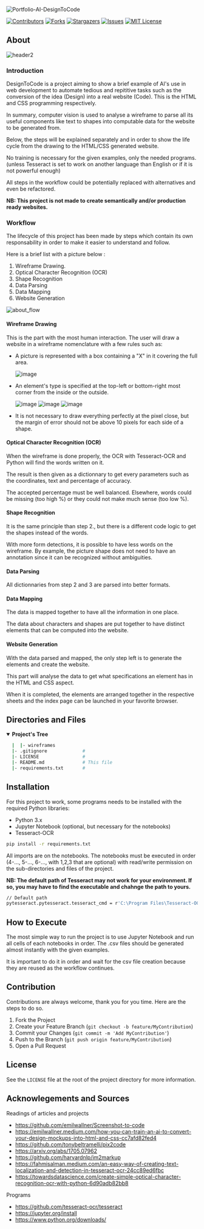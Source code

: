 <!-- Repo's Banner -->
![Portfolio-AI-DesignToCode](https://user-images.githubusercontent.com/42849270/123730421-520f5d80-d864-11eb-8bd8-db0886fcfd0f.png)



<!-- Shield Badges -->
[![Contributors][contributors-shield]][contributors-url]
[![Forks][forks-shield]][forks-url]
[![Stargazers][stars-shield]][stars-url]
[![Issues][issues-shield]][issues-url]
[![MIT License][license-shield]][license-url]



<!-- Description of the Project -->
## About
![header2](https://user-images.githubusercontent.com/42849270/123861178-e0332480-d8f4-11eb-851e-915fe8db6f6a.png)

### Introduction
DesignToCode is a project aiming to show a brief example of AI's use in web development to automate tedious and repititive tasks such as the conversion of the idea (Design) into  a real website (Code). This is the HTML and CSS programming respectively.

In summary, computer vision is used to analyse a wireframe to parse all its useful components like text to shapes into computable data for the website to be generated from.

Below, the steps will be explained separately and in order to show the life cycle from the drawing to the HTML/CSS generated website.

No training is necessary for the given examples, only the needed programs. (unless Tesseract is set to work on another language than English or if it is not powerful enough)

All steps in the workflow could be potentially replaced with alternatives and even be refactored.

**NB: This project is not made to create semantically and/or production ready websites.**


### Workflow
The lifecycle of this project has been made by steps which contain its own responsability in order to make it easier to understand and follow.

Here is a brief list with a picture below :
1. Wireframe Drawing.
2. Optical Character Recognition (OCR)
3. Shape Recognition
4. Data Parsing
5. Data Mapping
6. Website Generation

![about_flow](https://user-images.githubusercontent.com/42849270/123883032-0fa65900-d916-11eb-81b8-b222dd556f52.png)

#### Wireframe Drawing
This is the part with the most human interaction. The user will draw a website in a wireframe nomenclature with a few rules such as:
- A picture is represented with a box containing a "X" in it covering the full area.

  ![image](https://user-images.githubusercontent.com/42849270/123886397-577cae80-d91d-11eb-9beb-ea5a6c12178d.png)
  
- An element's type is specified at the top-left or bottom-right most corner from the inside or the outside.

  ![image](https://user-images.githubusercontent.com/42849270/123886109-bbeb3e00-d91c-11eb-8ddc-e863b8f2b324.png)
  ![image](https://user-images.githubusercontent.com/42849270/123886116-bf7ec500-d91c-11eb-839f-eecd1638c05c.png)
  ![image](https://user-images.githubusercontent.com/42849270/123886122-c3aae280-d91c-11eb-8bd1-048acfac48d0.png)
  
- It is not necessary to draw everything perfectly at the pixel close, but the margin of error should not be above 10 pixels for each side of a shape.


#### Optical Character Recognition (OCR)
When the wireframe is done properly, the OCR with Tesseract-OCR and Python will find the words written on it.

The result is then given as a dictionnary to get every parameters such as the coordinates, text and percentage of accuracy.

The accepted percentage must be well balanced. Elsewhere, words could be missing (too high %) or they could not make much sense (too low %).


#### Shape Recognition
It is the same principle than step 2., but there is a different code logic to get the shapes instead of the words.

With more form detections, it is possible to have less words on the wireframe. By example, the picture shape does not need to have an annotation since it can be recognized without ambiguities.


#### Data Parsing
All dictionnaries from step 2 and 3 are parsed into better formats.


#### Data Mapping
The data is mapped together to have all the information in one place.

The data about characters and shapes are put together to have distinct elements that can be computed into the website.


#### Website Generation
With the data parsed and mapped, the only step left is to generate the elements and create the website.

This part will analyse the data to get what specifications an element has in the HTML and CSS aspect.

When it is completed, the elements are arranged together in the respective sheets and the index page can be launched in your favorite browser.



<!-- Repo's Content Tree -->
## Directories and Files
<details open>
  <summary><b>Project's Tree</b></summary>
    
  ``` bash
    |  |- wireframes
    |- .gitignore             #
    |- LICENSE                #
    |- README.md              # This file
    |- requirements.txt       #
  ```
</details>


<!-- Getting Started -->
## Installation
For this project to work, some programs needs to be installed with the required Python libraries:
- Python 3.x
- Jupyter Notebook (optional, but necessary for the notebooks)
- Tesseract-OCR

``` bash
pip install -r requirements.txt
```

All imports are on the notebooks. The notebooks must be executed in order (4-..., 5-..., 6-..., with 1,2,3 that are optional) with read/write permission on the sub-directories and files of the project.

**NB: The default path of Tesseract may not work for your environment. If so, you may have to find the executable and chahnge the path to yours.**

``` bash
// Default path
pytesseract.pytesseract.tesseract_cmd = r'C:\Program Files\Tesseract-OCR\tesseract.exe'
```



## How to Execute
The most simple way to run the project is to use Jupyter Notebook and run all cells of each notebooks in order. The .csv files should be generated almost instantly with the given examples.

It is important to do it in order and wait for the csv file creation because they are reused as the workflow continues.



<!-- Contribution -->
## Contribution

Contributions are always welcome, thank you for you time. Here are the steps to do so.

1. Fork the Project
2. Create your Feature Branch (`git checkout -b feature/MyContribution`)
3. Commit your Changes (`git commit -m 'Add MyContribution'`)
4. Push to the Branch (`git push origin feature/MyContribution`)
5. Open a Pull Request



<!-- License -->
## License

See the `LICENSE` file at the root of the project directory for more information.



<!-- Acknowlegements and Sources -->
## Acknowlegements and Sources
Readings of articles and projects
- https://github.com/emilwallner/Screenshot-to-code
- https://emilwallner.medium.com/how-you-can-train-an-ai-to-convert-your-design-mockups-into-html-and-css-cc7afd82fed4
- https://github.com/tonybeltramelli/pix2code
- https://arxiv.org/abs/1705.07962
- https://github.com/harvardnlp/im2markup
- https://fahmisalman.medium.com/an-easy-way-of-creating-text-localization-and-detection-in-tesseract-ocr-24cc89ed6fbc
- https://towardsdatascience.com/create-simple-optical-character-recognition-ocr-with-python-6d90adb82bb8

Programs
- https://github.com/tesseract-ocr/tesseract
- https://jupyter.org/install
- https://www.python.org/downloads/



<!-- md links & imgs -->
<!-- https://www.markdownguide.org/basic-syntax/#reference-style-links -->
[contributors-shield]: https://img.shields.io/github/contributors/steve-levesque/Portfolio-AI-DesignToCode.svg?style=for-the-badge
[contributors-url]: https://github.com/steve-levesque/Portfolio-AI-DesignToCode/graphs/contributors
[forks-shield]: https://img.shields.io/github/forks/steve-levesque/Portfolio-AI-DesignToCode.svg?style=for-the-badge
[forks-url]: https://github.com/steve-levesque/Portfolio-AI-DesignToCode/network/members
[stars-shield]: https://img.shields.io/github/stars/steve-levesque/Portfolio-AI-DesignToCode.svg?style=for-the-badge
[stars-url]: https://github.com/steve-levesque/Portfolio-AI-DesignToCode/stargazers
[issues-shield]: https://img.shields.io/github/issues/steve-levesque/Portfolio-AI-DesignToCode.svg?style=for-the-badge
[issues-url]: https://github.com/steve-levesque/Portfolio-AI-DesignToCode/issues
[license-shield]: https://img.shields.io/github/license/steve-levesque/Portfolio-AI-DesignToCode.svg?style=for-the-badge
[license-url]: https://github.com/steve-levesque/Portfolio-AI-DesignToCode/blob/main/LICENSE
